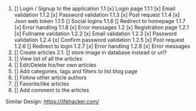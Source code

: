 1. [] Login / Signup to the application
   1.1 [x] Login page
   1.1.1 [x] Email validation
   1.1.2 [x] Password validation
   1.1.3 [x] Post request
   1.1.4 [x] Json web token
   1.1.5 [] Social logins
   1.1.6 [] Redirect to homepage
   1.1.7 [x] Error handling
   1.1.8 [x] Error messages
   1.2 [x] Registration page
   1.2.1 [x] Fullname validation
   1.2.2 [x] Email validation
   1.2.3 [x] Password validation
   1.2.4 [x] Confirm password validation
   1.2.5 [x] Post request
   1.2.6 [] Redirect to login
   1.2.7 [x] Error handling
   1.2.8 [x] Error messages
2. [] Create articles
   2.1. [] store image in database instead or url?
3. [] View list of all the articles
4. [] Edit/Delete his/her own articles
5. [] Add categories, tags and filters to list blog page
6. [] Follow other article authors
7. [] Favorite/like articles
8. [] Add comment to the articles

Similar Design: https://lifehacker.com/

